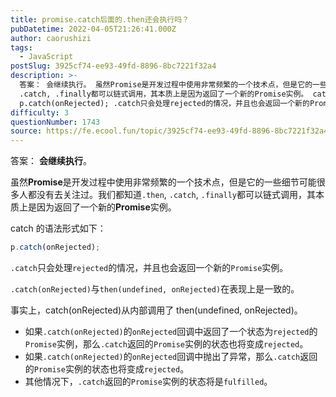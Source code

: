 ```yaml
---
title: promise.catch后面的.then还会执行吗？
pubDatetime: 2022-04-05T21:26:41.000Z
author: caorushizi
tags:
  - JavaScript
postSlug: 3925cf74-ee93-49fd-8896-8bc7221f32a4
description: >-
  答案： 会继续执行。 虽然Promise是开发过程中使用非常频繁的一个技术点，但是它的一些细节可能很多人都没有去关注过。我们都知道.then,
  .catch, .finally都可以链式调用，其本质上是因为返回了一个新的Promise实例。 catch的语法形式如下：
  p.catch(onRejected); .catch只会处理rejected的情况，并且也会返回一个新的Promise实例。 .
difficulty: 3
questionNumber: 1743
source: https://fe.ecool.fun/topic/3925cf74-ee93-49fd-8896-8bc7221f32a4
---
```


答案： **会继续执行**。

虽然**Promise**是开发过程中使用非常频繁的一个技术点，但是它的一些细节可能很多人都没有去关注过。我们都知道`.then`, `.catch`, `.finally`都可以链式调用，其本质上是因为返回了一个新的**Promise**实例。

catch 的语法形式如下：

```javascript
p.catch(onRejected);
```

`.catch`只会处理`rejected`的情况，并且也会返回一个新的`Promise`实例。

`.catch(onRejected)`与`then(undefined, onRejected)`在表现上是一致的。

事实上，catch(onRejected)从内部调用了 then(undefined, onRejected)。

- 如果`.catch(onRejected)`的`onRejected`回调中返回了一个状态为`rejected`的`Promise`实例，那么`.catch`返回的`Promise`实例的状态也将变成`rejected`。
- 如果`.catch(onRejected)`的`onRejected`回调中抛出了异常，那么`.catch`返回的`Promise`实例的状态也将变成`rejected`。
- 其他情况下，`.catch`返回的`Promise`实例的状态将是`fulfilled`。

